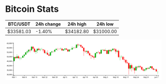 # Bitcoin Stats

BTC/USDT|24h change|24h high|24h low|
|---|---|---|---|
|$33581.03|-1.40%|$34182.80|$31000.00|

<img src="./chart.svg">
